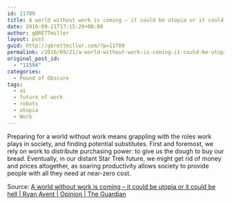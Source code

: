 ```yaml
---
id: 11709
title: A world without work is coming – it could be utopia or it could be hell 
date: 2016-09-21T17:15:29+00:00
author: gBRETTmiller
layout: post
guid: http://gbrettmiller.com/?p=11709
permalink: /2016/09/21/a-world-without-work-is-coming-it-could-be-utopia-or-it-could-be-hell/
original_post_id:
  - "11594"
categories:
  - Pound of Obscure
tags:
  - ai
  - future of work
  - robots
  - utopia
  - Work
---
```

Preparing for a world without work means grappling with the roles work plays in society, and finding potential substitutes. First and foremost, we rely on work to distribute purchasing power: to give us the dough to buy our bread. Eventually, in our distant Star Trek future, we might get rid of money and prices altogether, as soaring productivity allows society to provide people with all they need at near-zero cost.

Source: [A world without work is coming – it could be utopia or it could be hell | Ryan Avent | Opinion | The Guardian](https://www.theguardian.com/commentisfree/2016/sep/19/world-without-work-utopia-hell-human-labour-obsolete)